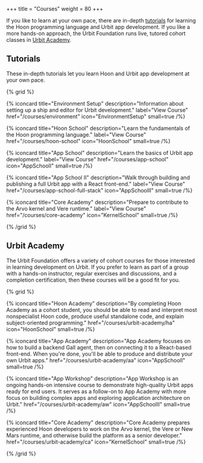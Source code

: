 +++
title = "Courses"
weight = 80
+++

If you like to learn at your own pace, there are in-depth
[tutorials](#tutorials) for learning the Hoon programming language and Urbit
app development. If you like a more hands-on approach, the Urbit Foundation
runs live, tutored cohort classes in [Urbit Academy](/courses/urbit-academy).

## Tutorials

These in-depth tutorials let you learn Hoon and Urbit app development at your
own pace.

{% grid %}

  {% iconcard
    title="Environment Setup"
    description="Information about setting up a ship and editor for Urbit development."
    label="View Course"
    href="/courses/environment"
    icon="EnvironmentSetup"
    small=true
  /%}

  {% iconcard
    title="Hoon School"
    description="Learn the fundamentals of the Hoon programming language."
    label="View Course"
    href="/courses/hoon-school"
    icon="HoonSchool"
    small=true
  /%}

  {% iconcard
    title="App School"
    description="Learn the basics of Urbit app development."
    label="View Course"
    href="/courses/app-school"
    icon="AppSchoolI"
    small=true
  /%}

  {% iconcard
    title="App School II"
    description="Walk through building and publishing a full Urbit app with a React front-end."
    label="View Course"
    href="/courses/app-school-full-stack"
    icon="AppSchoolII"
    small=true
  /%}

  {% iconcard
    title="Core Academy"
    description="Prepare to contribute to the Arvo kernel and Vere runtime."
    label="View Course"
    href="/courses/core-academy"
    icon="KernelSchool"
    small=true
  /%}

{% /grid %}

## Urbit Academy

The Urbit Foundation offers a variety of cohort courses for those interested in
learning development on Urbit. If you prefer to learn as part of a group with a
hands-on instructor, regular exercises and discussions, and a completion
certification, then these courses will be a good fit for you.

{% grid %}

  {% iconcard
    title="Hoon Academy"
    description="By completing Hoon Academy as a cohort student, you should be able to read and interpret most nonspecialist Hoon code, produce useful standalone code, and explain subject-oriented programming."
    href="/courses/urbit-academy/ha"
    icon="HoonSchool"
    small=true
  /%}

  {% iconcard
    title="App Academy"
    description="App Academy focuses on how to build a backend Gall agent, then on connecting it to a React-based front-end. When you're done, you'll be able to produce and distribute your own Urbit apps."
    href="/courses/urbit-academy/aa"
    icon="AppSchoolI"
    small=true
  /%}

  {% iconcard
    title="App Workshop"
    description="App Workshop is an ongoing hands-on intensive course to demonstrate high-quality Urbit apps ready for end users. It serves as a follow-on to App Academy with more focus on building complex apps and exploring application architecture on Urbit."
    href="/courses/urbit-academy/aw"
    icon="AppSchoolII"
    small=true
  /%}

  {% iconcard
    title="Core Academy"
    description="Core Academy prepares experienced Hoon developers to work on the Arvo kernel, the Vere or New Mars runtime, and otherwise build the platform as a senior developer."
    href="/courses/urbit-academy/ca"
    icon="KernelSchool"
    small=true
  /%}

{% /grid %}

